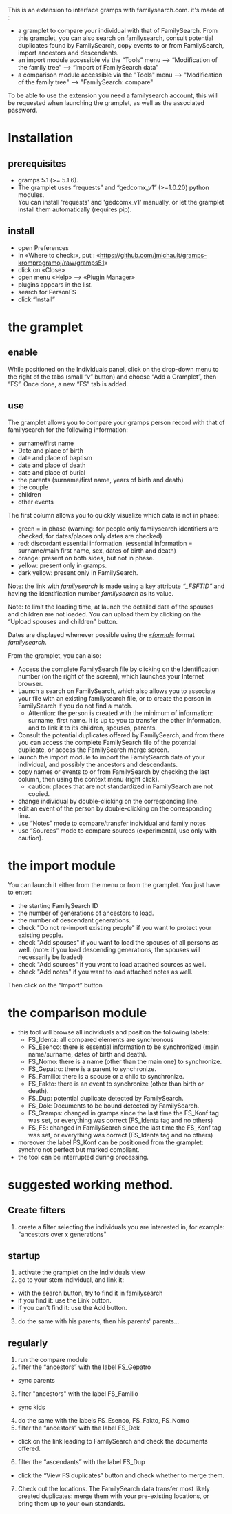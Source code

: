 This is an extension to interface gramps with familysearch.com. it's made of :

* a gramplet to compare your individual with that of FamilySearch. From this gramplet, you can also search on familysearch, consult potential duplicates found by FamilySearch, copy events to or from FamilySearch, import ancestors and descendants.
* an import module accessible via the “Tools” menu --> “Modification of the family tree” --> “Import of FamilySearch data”
* a comparison module accessible via the "Tools" menu --> "Modification of the family tree" --> "FamilySearch: compare"

To be able to use the extension you need a familysearch account, this will be requested when launching the gramplet, as well as the associated password.

# Installation
## prerequisites
* gramps 5.1 (>= 5.1.6).
* The gramplet uses “requests” and “gedcomx\_v1” (>=1.0.20) python modules.  
You can install 'requests' and 'gedcomx\_v1' manually, or let the gramplet install them automatically (requires pip).  

## install
* open Preferences
* In «Where to check:», put :
  «<https://github.com/jmichault/gramps-kromprogramoj/raw/gramps51>»
* click on «Close»
* open menu «Help» --> «Plugin Manager»
* plugins appears in the list.
* search for PersonFS
* click “Install”


# the gramplet
## enable
While positioned on the Individuals panel, click on the drop-down menu to the right of the tabs (small “v” button) and choose “Add a Gramplet”, then “FS”.
Once done, a new “FS” tab is added.

## use

The gramplet allows you to compare your gramps person record with that of familysearch for the following information:
* surname/first name
* Date and place of birth
* date and place of baptism
* date and place of death
* date and place of burial
* the parents (surname/first name, years of birth and death)
* the couple
* children
* other events

The first column allows you to quickly visualize which data is not in phase:
* green = in phase (warning: for people only familysearch identifiers are checked, for dates/places only dates are checked)
* red: discordant essential information. (essential information = surname/main first name, sex, dates of birth and death)
* orange: present on both sides, but not in phase.
* yellow: present only in gramps.
* dark yellow: present only in FamilySearch.

Note: the link with _familysearch_ is made using a key attribute _“\_FSFTID”_ and having the identification number _familysearch_ as its value.

Note: to limit the loading time, at launch the detailed data of the spouses and children are not loaded. You can upload them by clicking on the “Upload spouses and children” button.

Dates are displayed whenever possible using the [_«formal»_](https://github.com/FamilySearch/gedcomx/blob/master/specifications/date-format-specification.md) format _familysearch_.

From the gramplet, you can also:
* Access the complete FamilySearch file by clicking on the Identification number (on the right of the screen), which launches your Internet browser.
* Launch a search on FamilySearch, which also allows you to associate your file with an existing familysearch file, or to create the person in FamilySearch if you do not find a match.
  * Attention: the person is created with the minimum of information: surname, first name. It is up to you to transfer the other information, and to link it to its children, spouses, parents.
* Consult the potential duplicates offered by FamilySearch, and from there you can access the complete FamilySearch file of the potential duplicate, or access the FamilySearch merge screen.
* launch the import module to import the FamilySearch data of your individual, and possibly the ancestors and descendants.
* copy names or events to or from FamilySearch by checking the last column, then using the context menu (right click).
  * caution: places that are not standardized in FamilySearch are not copied.
* change individual by double-clicking on the corresponding line.
* edit an event of the person by double-clicking on the corresponding line.
* use “Notes” mode to compare/transfer individual and family notes
* use “Sources” mode to compare sources (experimental, use only with caution).

# the import module
You can launch it either from the menu or from the gramplet.
You just have to enter:
* the starting FamilySearch ID
* the number of generations of ancestors to load.
* the number of descendant generations.
* check "Do not re-import existing people" if you want to protect your existing people.
* check "Add spouses" if you want to load the spouses of all persons as well.
  (note: if you load descending generations, the spouses will necessarily be loaded)
* check "Add sources" if you want to load attached sources as well.
* check "Add notes" if you want to load attached notes as well.

Then click on the “Import” button

# the comparison module
* this tool will browse all individuals and position the following labels:
  * FS\_Identa: all compared elements are synchronous
  * FS\_Esenco: there is essential information to be synchronized (main name/surname, dates of birth and death).
  * FS\_Nomo: there is a name (other than the main one) to synchronize.
  * FS\_Gepatro: there is a parent to synchronize.
  * FS\_Familio: there is a spouse or a child to synchronize.
  * FS\_Fakto: there is an event to synchronize (other than birth or death).
  * FS\_Dup: potential duplicate detected by FamilySearch.
  * FS\_Dok: Documents to be bound detected by FamilySearch.
  * FS\_Gramps: changed in gramps since the last time the FS\_Konf tag was set, or everything was correct (FS\_Identa tag and no others)
  * FS\_FS: changed in FamilySearch since the last time the FS\_Konf tag was set, or everything was correct (FS\_Identa tag and no others)
* moreover the label FS\_Konf can be positioned from the gramplet: synchro not perfect but marked compliant.
* the tool can be interrupted during processing.

# suggested working method.
## Create filters
1. create a filter selecting the individuals you are interested in, for example: "ancestors over x generations"

## startup
1. activate the gramplet on the Individuals view
2. go to your stem individual, and link it:
  * with the search button, try to find it in familysearch
  * if you find it: use the Link button.
  * if you can't find it: use the Add button.
3. do the same with his parents, then his parents' parents...

## regularly
1. run the compare module
2. filter the “ancestors” with the label FS_Gepatro
  * sync parents
3. filter "ancestors" with the label FS_Familio
  * sync kids
4. do the same with the labels FS_Esenco, FS_Fakto, FS_Nomo
5. filter the “ancestors” with the label FS_Dok
  * click on the link leading to FamilySearch and check the documents offered.
6. filter the “ascendants” with the label FS_Dup
  * click the “View FS duplicates” button and check whether to merge them.
7. Check out the locations. The FamilySearch data transfer most likely created duplicates: merge them with your pre-existing locations, or bring them up to your own standards.

